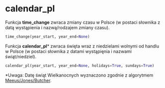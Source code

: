 # calendar_pl


Funkcja **time_change** zwraca zmiany czasu w Polsce (w postaci słownika z datą wystąpienia i nazwą/rodzajem zmiany czasu).

```python
time_change(year_start, year_end=None)
```

Funkcja **calendar_pl*** zwraca święta wraz z niedzielami wolnymi od handlu w Polsce (w postaci słownika z datami wystąpięnia i nazwami świąt/niedziel).

```python
calendar_pl(year_start, year_end=None, holidays=True, sundays=True)
```
*Uwaga: Datę świąt Wielkanocnych wyznaczono zgodnie z algorytmem [Meeus/Jones/Butcher](https://en.wikipedia.org/wiki/Computus).

